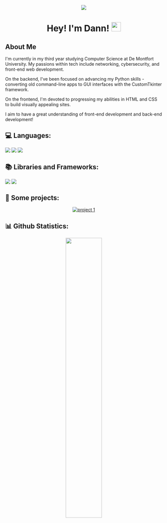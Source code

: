 <p align="center"> 
  <img src="https://readme-typing-svg.herokuapp.com/?lines=Computer+Science+Student&center=true&width=380&height=50&color=7FFFD4">
</p>

<h1 align="center">
  Hey! I'm Dann!
  <img src="https://media.giphy.com/media/hvRJCLFzcasrR4ia7z/giphy.gif" width="30px"/>
</h1>

## About Me
<p align="center">
  
I'm currently in my third year studying Computer Science at De Montfort University. My passions within tech include networking, cybersecurity, and front-end web development. 

On the backend, I've been focused on advancing my Python skills - converting old command-line apps to GUI interfaces with the CustomTkinter framework. 

On the frontend, I'm devoted to progressing my abilities in HTML and CSS to build visually appealing sites. 

I aim to have a great understanding of front-end development and back-end development!

## 💻 Languages:

![](https://img.shields.io/badge/Code-Python-informational?style=flat&logo=python&logoColor=white&color=4AB197)
![](https://img.shields.io/badge/Code-HTML-informational?style=flat&logo=html5&logoColor=white&color=E34F26)
![](https://img.shields.io/badge/Code-CSS-informational?style=flat&logo=css3&logoColor=white&color=1572B6)

## 📚 Libraries and Frameworks:

![](https://img.shields.io/badge/Framework-CustomTkinter-informational?style=flat&logo=tkinter&logoColor=white&color=4AB197)
![](https://img.shields.io/badge/Lib-Socket-informational?style=flat&logoColor=white&color=4AB197)

## 📂 Some projects:

<p align="center">
  <a href="https://github.com/yourusername/project1">
    <img src="https://github-readme-stats.vercel.app/api/pin/?username=iNihilistx&repo=Nihilists-Minecraft-Server-Manager&theme=dark" alt="project 1"/>
  </a>  
</p>

## 📊 Github Statistics:

<p align="center">
<img width="48%" src="https://github-readme-streak-stats.herokuapp.com/?user=iNihilistx&theme=tokyonight" />
</p>
